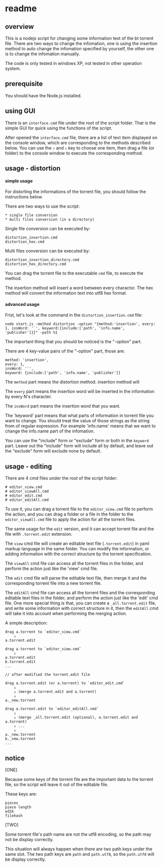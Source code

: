 
# readme

## overview

This is a nodejs script for changing some information text of the bt torrent file. There are two ways to change the infomation, one is using the insertion method to auto change the infomation specified by yourself, the other one is to change the infomation manually.

The code is only tested in windows XP, not tested in other operation system.

## prerequisite

You should have the Node.js installed.

## using GUI

There is an `interface.cmd` file under the root of the script folder. That is the simple GUI for quick using the functions of the script.

After opened the `interface.cmd` file, there are a list of text item displayed on the console window, which are corresponding to the methods described below. You can use the `↑` and `↓` key to choose one item, then drag a file (or folder) to the console window to execute the corresponding method.

## usage - distortion

#### simple usage

For distorting the informations of the torrent file, you should follow the instructions below.

There are two ways to use the script:

	* single file conversion
	* multi files conversion (in a directory)

Single file conversion can be executed by:

	distortion_insertion.cmd
	distortion_hex.cmd

Multi files conversion can be executed by:
	
	distortion_insertion_directory.cmd
	distortion_hex_directory.cmd

You can drag the torrent file to the executable `cmd` file, to execute the method.

The insertion method will insert a word between every charactor. The hex method will convert the information text into utf8 hex format.

#### advanced usage

Frist, let's look at the command in the `distortion_insertion.cmd` file:

	node start.js -method distortion -option "{method:'insertion', every: 1, insWord: '`', keyword:{include:['path', 'info.name', 'publisher']}}" -path %1

The important thing that you should be noticed is the "-option" part.

There are 4 key-value pairs of the "-option" part, those are:
	
	method: 'insertion',
	every: 1,
	insWord: '`',
	keyword: {include:['path', 'info.name', 'publisher']}

The `method` part means the distortion method. insertion method will 

The `every` part means the insertion word will be inserted in the information by every N's character.

The `insWord` part means the insertion word that you want.

The 'keyword' part means that what parts of information in torrent file you want to change. You should treat the value of those strings as the string from of regular expression. For example 'info.name' means that we want to change the info.name part of the infomation.

You can use the "include" form or "exclude" form or both in the `keyword` part. Leave out the "include" form will include all by default, and leave out the "exclude" form will exclude none by default.


## usage - editing

There are 4 cmd files under the root of the script folder:
	
	# editor_view.cmd
	# editor_viewAll.cmd
	# editor_edit.cmd
	# editor_editAll.cmd

To use it, you can drag a torrent file to the `editor_view.cmd` file to perform the action, and you can drag a folder or a file in the folder to the `editor_viewAll.cmd` file to apply the action for all the torrent files.

The same usage for the `edit` version, and it can accept torrent file and the file with `.torrent.edit` extension.

The `view` cmd file will create an editable text file (`.torrent.edit`) in yaml markup language in the same folder. You can modify the information, or adding information with the correct structure by the torrent specification.

The `viewAll` cmd file can access all the torrent files in the folder, and perform the action just like the 'view' cmd file.

The `edit` cmd file will parse the editable text file, then merge it and the corresponding torrent file into a new torrent file.

The `editAll` cmd file can access all the torrent files and the corresponding editable text files in the folder, and perform the action just like the 'edit' cmd file. One more special thing is that, you can create a `_all.torrent.edit` file, and write some information with correct structure in it, then the `editAll` cmd will take it into account when performing the merging action.

A simple description:

	drag a.torrent to `editor_view.cmd`
		↓
	a.torrent.edit
	
	drag a.torrent to `editor_view.cmd`
		↓
	a.torrent.edit
	b.torrent.edit
	...
	
	// after modified the torrent.edit file
	
	drag a.torrent.edit (or a.torrent) to `editor_edit.cmd`
		↓
		↓ (merge a.torrent.edit and a.torrent)
		↓
	a._new.torrent

	drag a.torrent.edit to `editor_editAll.cmd`
		↓
		↓ (merge _all.torrent.edit (optional), a.torrent.edit and a.torrent)
		↓ ...
		↓
	a._new.torrent
	b._new.torrent
	...

## notice

[ONE]

Because some keys of the torrent file are the important data to the torrent file, so the script will leave it out of the editable file.

These keys are:

	pieces
	piece length
	ed2k
	filehash

[TWO]

Some torrent file's path name are not the utf8 encoding, so the path may not be display correctly.

This situation will always happen when there are two path keys under the same slot. The two path keys are `path` and `path.utf8`, so the `path.utf8` will be display correctly.

